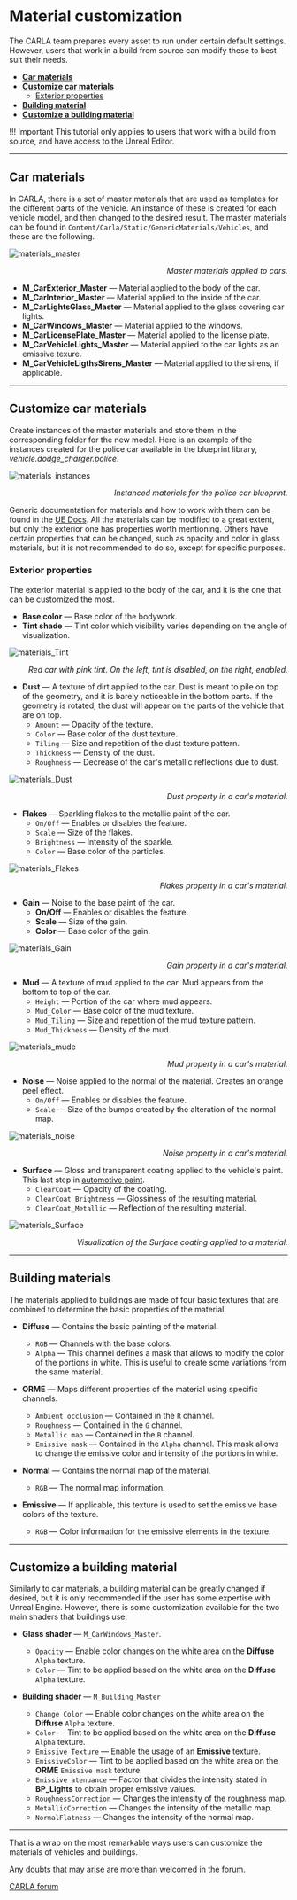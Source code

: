 # Material customization

The CARLA team prepares every asset to run under certain default settings. However, users that work in a build from source can modify these to best suit their needs.  

*   [__Car materials__](#car-materials)  
*   [__Customize car materials__](#customize-car-materials)  
	*   [Exterior properties](#exterior-properties)  
*   [__Building material__](#building-material)  
*   [__Customize a building material__](#customize-a-building-material)  

!!! Important
    This tutorial only applies to users that work with a build from source, and have access to the Unreal Editor.  

---
## Car materials

In CARLA, there is a set of master materials that are used as templates for the different parts of the vehicle. An instance of these is created for each vehicle model, and then changed to the desired result.  The master materials can be found in `Content/Carla/Static/GenericMaterials/Vehicles`, and these are the following.  

![materials_master](img/material_customization/Materials_Master.jpg)
<div style="text-align: right"><i>Master materials applied to cars.</i></div>

*   __M_CarExterior_Master__ — Material applied to the body of the car.  
*   __M_CarInterior_Master__ — Material applied to the inside of the car.  
*   __M_CarLightsGlass_Master__ — Material applied to the glass covering car lights.  
*   __M_CarWindows_Master__ — Material applied to the windows.  
*   __M_CarLicensePlate_Master__ — Material applied to the license plate.  
*   __M_CarVehicleLights_Master__ — Material applied to the car lights as an emissive texure.  
*   __M_CarVehicleLigthsSirens_Master__ — Material applied to the sirens, if applicable.  

---
## Customize car materials

Create instances of the master materials and store them in the corresponding folder for the new model. Here is an example of the instances created for the police car available in the blueprint library, *vehicle.dodge_charger.police*. 

![materials_instances](img/material_customization/Materials_Instances.jpg)
<div style="text-align: right"><i>Instanced materials for the police car blueprint.</i></div>

Generic documentation for materials and how to work with them can be found in the [UE Docs](https://docs.unrealengine.com/en-US/Engine/Rendering/Materials/index.html). All the materials can be modified to a great extent, but only the exterior one has properties worth mentioning. Others have certain properties that can be changed, such as opacity and color in glass materials, but it is not recommended to do so, except for specific purposes.  

### Exterior properties  

The exterior material is applied to the body of the car, and it is the one that can be customized the most. 

*   __Base color__ — Base color of the bodywork.  
*   __Tint shade__ — Tint color which visibility varies depending on the angle of visualization.  

![materials_Tint](img/material_customization/Materials_Tint.jpg)
<div style="text-align: right"><i>Red car with pink tint. On the left, tint is disabled, on the right, enabled.</i></div>

*   __Dust__ — A texture of dirt applied to the car. Dust is meant to pile on top of the geometry, and it is barely noticeable in the bottom parts. If the geometry is rotated, the dust will appear on the parts of the vehicle that are on top. 
	*   `Amount` — Opacity of the texture.  
	*   `Color` — Base color of the dust texture.  
	*   `Tiling` — Size and repetition of the dust texture pattern.  
	*   `Thickness` — Density of the dust.  
	*   `Roughness` — Decrease of the car's metallic reflections due to dust.  

![materials_Dust](img/material_customization/Materials_Dust.jpg)
<div style="text-align: right"><i>Dust property in a car's material.</i></div>

*   __Flakes__ — Sparkling flakes to the metallic paint of the car.  
	*   `On/Off` — Enables or disables the feature.  
	*   `Scale` — Size of the flakes. 
	*   `Brightness` — Intensity of the sparkle.  
	*   `Color` — Base color of the particles.  

![materials_Flakes](img/material_customization/Materials_Flakes.jpg)
<div style="text-align: right"><i>Flakes property in a car's material.</i></div>

*   __Gain__ — Noise to the base paint of the car. 
	*   __On/Off__ — Enables or disables the feature.  
	*   __Scale__ — Size of the gain.  
	*   __Color__ — Base color of the gain.  

![materials_Gain](img/material_customization/Materials_Gain.jpg)
<div style="text-align: right"><i>Gain property in a car's material.</i></div>

*   __Mud__ — A texture of mud applied to the car. Mud appears from the bottom to top of the car.  
	*   `Height` — Portion of the car where mud appears.  
	*   `Mud_Color` — Base color of the mud texture.  
	*   `Mud_Tiling` — Size and repetition of the mud texture pattern.  
	*   `Mud_Thickness` — Density of the mud. 

![materials_mude](img/material_customization/Materials_Mud.jpg)
<div style="text-align: right"><i>Mud property in a car's material.</i></div>

*   __Noise__ — Noise applied to the normal of the material. Creates an orange peel effect.  
	*   `On/Off` — Enables or disables the feature.  
	*   `Scale` — Size of the bumps created by the alteration of the normal map.  

![materials_noise](img/material_customization/Materials_Noise_High.jpg)
<div style="text-align: right"><i>Noise property in a car's material.</i></div>

*   __Surface__ — Gloss and transparent coating applied to the vehicle's paint. This last step in [automotive paint](https://en.wikipedia.org/wiki/Automotive_paint).  
	*   `ClearCoat` — Opacity of the coating.  
	*   `ClearCoat_Brightness` — Glossiness of the resulting material.  
	*   `ClearCoat_Metallic` — Reflection of the resulting material.  

![materials_Surface](img/material_customization/Materials_Surface.jpg)
<div style="text-align: right"><i>Visualization of the Surface coating applied to a material.</i></div>


---
## Building materials

The materials applied to buildings are made of four basic textures that are combined to determine the basic properties of the material.  

*   __Diffuse__ — Contains the basic painting of the material.  
	*   `RGB` — Channels with the base colors.  
	*   `Alpha` — This channel defines a mask that allows to modify the color of the portions in white. This is useful to create some variations from the same material.  

*   __ORME__ — Maps different properties of the material using specific channels.  
	*   `Ambient occlusion` — Contained in the `R` channel.  
	*   `Roughness` — Contained in the `G` channel.  
	*   `Metallic map` — Contained in the `B` channel.  
	*   `Emissive mask` — Contained in the `Alpha` channel. This mask allows to change the emissive color and intensity of the portions in white.  

*   __Normal__ — Contains the normal map of the material.  
	*   `RGB` — The normal map information.  

*   __Emissive__ — If applicable, this texture is used to set the emissive base colors of the texture.  
	*   `RGB` — Color information for the emissive elements in the texture.  

---
## Customize a building material

Similarly to car materials, a building material can be greatly changed if desired, but it is only recommended if the user has some expertise with Unreal Engine. However, there is some customization available for the two main shaders that buildings use.  

*   __Glass shader__ — `M_CarWindows_Master`.  
	*   `Opacity` — Enable color changes on the white area on the __Diffuse__ `Alpha` texture.  
	*   `Color` — Tint to be applied based on the white area on the __Diffuse__ `Alpha` texture.  

*   __Building shader__ — `M_Building_Master`  
	*   `Change Color` — Enable color changes on the white area on the __Diffuse__ `Alpha` texture.  
	*   `Color` — Tint to be applied based on the white area on the __Diffuse__ `Alpha` texture.  
	*   `Emissive Texture` — Enable the usage of an __Emissive__ texture.  
	*   `EmissiveColor` — Tint to be applied based on the white area on the __ORME__ `Emissive mask` texture.
	*   `Emissive atenuance` — Factor that divides the intensity stated in __BP_Lights__ to obtain proper emissive values.  
	*   `RoughnessCorrection` — Changes the intensity of the roughness map.  
	*   `MetallicCorrection` — Changes the intensity of the metallic map.  
	*   `NormalFlatness` — Changes the intensity of the normal map.  

---

That is a wrap on the most remarkable ways users can customize the materials of vehicles and buildings. 

Any doubts that may arise are more than welcomed in the forum.

<div class="build-buttons">
<p>
<a href="https://github.com/carla-simulator/carla/discussions/" target="_blank" class="btn btn-neutral" title="Go to the CARLA forum">
CARLA forum</a>
</p>
</div>